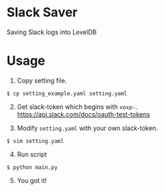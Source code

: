 # Slack Saver

Saving Slack logs into LevelDB

# Usage

1. Copy setting file.

```
$ cp setting_example.yaml setting.yaml
```

2. Get slack-token which begins with `xoxp-`.
https://api.slack.com/docs/oauth-test-tokens

3. Modify `setting.yaml` with your own slack-token.

```
$ vim setting.yaml
```

4. Run script

```
$ python main.py
```

5. You got it!
